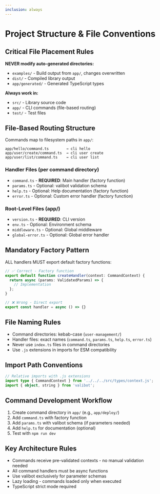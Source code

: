 ```yaml
---
inclusion: always
---
```


# Project Structure & File Conventions

## Critical File Placement Rules

**NEVER modify auto-generated directories:**

- `examples/` - Build output from `app/`, changes overwritten
- `dist/` - Compiled library output
- `app/generated/` - Generated TypeScript types

**Always work in:**

- `src/` - Library source code
- `app/` - CLI commands (file-based routing)
- `test/` - Test files

## File-Based Routing Structure

Commands map to filesystem paths in `app/`:

```text
app/hello/command.ts        → cli hello
app/user/create/command.ts  → cli user create
app/user/list/command.ts    → cli user list
```

### Handler Files (per command directory)

- `command.ts` - **REQUIRED**: Main handler (factory function)
- `params.ts` - Optional: valibot validation schema
- `help.ts` - Optional: Help documentation (factory function)
- `error.ts` - Optional: Custom error handler (factory function)

### Root-Level Files (app/)

- `version.ts` - **REQUIRED**: CLI version
- `env.ts` - Optional: Environment schema
- `middleware.ts` - Optional: Global middleware
- `global-error.ts` - Optional: Global error handler

## Mandatory Factory Pattern

ALL handlers MUST export default factory functions:

```typescript
// ✅ Correct - Factory function
export default function createHandler(context: CommandContext) {
  return async (params: ValidatedParams) => {
    // Implementation
  };
}

// ❌ Wrong - Direct export
export const handler = async () => {}
```

## File Naming Rules

- Command directories: kebab-case (`user-management/`)
- Handler files: exact names (`command.ts`, `params.ts`, `help.ts`, `error.ts`)
- Never use `index.ts` files in command directories
- Use `.js` extensions in imports for ESM compatibility

## Import Path Conventions

```typescript
// Relative imports with .js extensions
import type { CommandContext } from '../../../src/types/context.js';
import { object, string } from 'valibot';
```

## Command Development Workflow

1. Create command directory in `app/` (e.g., `app/deploy/`)
2. Add `command.ts` with factory function
3. Add `params.ts` with valibot schema (if parameters needed)
4. Add `help.ts` for documentation (optional)
5. Test with `npm run dev`

## Key Architecture Rules

- Commands receive pre-validated contexts - no manual validation needed
- All command handlers must be async functions
- Use valibot exclusively for parameter schemas
- Lazy loading - commands loaded only when executed
- TypeScript strict mode required
